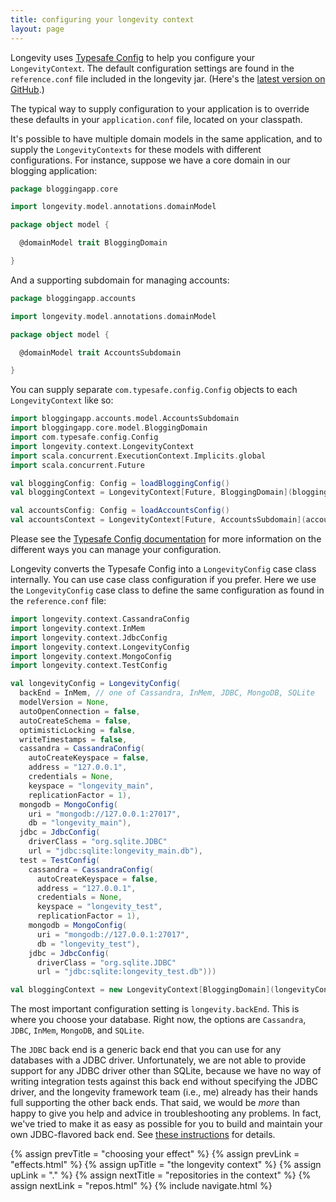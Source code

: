 ```yaml
---
title: configuring your longevity context
layout: page
---
```


Longevity uses [Typesafe
Config](https://github.com/typesafehub/config) to help you configure
your `LongevityContext`. The default configuration settings are found
in the `reference.conf` file included in the longevity jar. (Here's
the [latest version on
GitHub](https://github.com/longevityframework/longevity/blob/master/longevity/src/main/resources/reference.conf).)

The typical way to supply configuration to your application is to
override these defaults in your `application.conf` file, located on
your classpath.

It's possible to have multiple domain models in the same application, and to supply the
`LongevityContexts` for these models with different configurations. For instance, suppose we have a
core domain in our blogging application:

```scala
package bloggingapp.core

import longevity.model.annotations.domainModel

package object model {

  @domainModel trait BloggingDomain

}
```

And a supporting subdomain for managing accounts:

```scala
package bloggingapp.accounts

import longevity.model.annotations.domainModel

package object model {

  @domainModel trait AccountsSubdomain

}
```

You can supply separate `com.typesafe.config.Config` objects to each
`LongevityContext` like so:

```scala
import bloggingapp.accounts.model.AccountsSubdomain
import bloggingapp.core.model.BloggingDomain
import com.typesafe.config.Config
import longevity.context.LongevityContext
import scala.concurrent.ExecutionContext.Implicits.global
import scala.concurrent.Future

val bloggingConfig: Config = loadBloggingConfig()
val bloggingContext = LongevityContext[Future, BloggingDomain](bloggingConfig)

val accountsConfig: Config = loadAccountsConfig()
val accountsContext = LongevityContext[Future, AccountsSubdomain](accountsConfig)
```

Please see the [Typesafe Config documentation](https://github.com/typesafehub/config#overview) for
more information on the different ways you can manage your configuration.

Longevity converts the Typesafe Config into a `LongevityConfig` case class internally. You can use
case class configuration if you prefer. Here we use the `LongevityConfig` case class to define the
same configuration as found in the `reference.conf` file:

```scala
import longevity.context.CassandraConfig
import longevity.context.InMem
import longevity.context.JdbcConfig
import longevity.context.LongevityConfig
import longevity.context.MongoConfig
import longevity.context.TestConfig

val longevityConfig = LongevityConfig(
  backEnd = InMem, // one of Cassandra, InMem, JDBC, MongoDB, SQLite
  modelVersion = None,
  autoOpenConnection = false,
  autoCreateSchema = false,
  optimisticLocking = false,
  writeTimestamps = false,
  cassandra = CassandraConfig(
    autoCreateKeyspace = false,
    address = "127.0.0.1",
    credentials = None,
    keyspace = "longevity_main",
    replicationFactor = 1),
  mongodb = MongoConfig(
    uri = "mongodb://127.0.0.1:27017",
    db = "longevity_main"),
  jdbc = JdbcConfig(
    driverClass = "org.sqlite.JDBC"
    url = "jdbc:sqlite:longevity_main.db"),
  test = TestConfig(
    cassandra = CassandraConfig(
      autoCreateKeyspace = false,
      address = "127.0.0.1",
      credentials = None,
      keyspace = "longevity_test",
      replicationFactor = 1),
    mongodb = MongoConfig(
      uri = "mongodb://127.0.0.1:27017",
      db = "longevity_test"),
    jdbc = JdbcConfig(
      driverClass = "org.sqlite.JDBC"
      url = "jdbc:sqlite:longevity_test.db")))

val bloggingContext = new LongevityContext[BloggingDomain](longevityConfig)
```

The most important configuration setting is `longevity.backEnd`. This
is where you choose your database. Right now, the options are
`Cassandra`, `JDBC`, `InMem`, `MongoDB`, and `SQLite`.

The `JDBC` back end is a generic back end that you can use for any databases with a JDBC driver.
Unfortunately, we are not able to provide support for any JDBC driver other than SQLite, because we
have no way of writing integration tests against this back end without specifying the JDBC driver,
and the longevity framework team (i.e., me) already has their hands full supporting the other back
ends. That said, we would be *more* than happy to give you help and advice in troubleshooting any
problems. In fact, we've tried to make it as easy as possible for you to build and maintain your own
JDBC-flavored back end. See [these
instructions](https://github.com/longevityframework/longevity/wiki/How-to-create-a-new-JDBC-back-end)
for details.

{% assign prevTitle = "choosing your effect" %}
{% assign prevLink  = "effects.html" %}
{% assign upTitle   = "the longevity context" %}
{% assign upLink    = "." %}
{% assign nextTitle = "repositories in the context" %}
{% assign nextLink  = "repos.html" %}
{% include navigate.html %}
